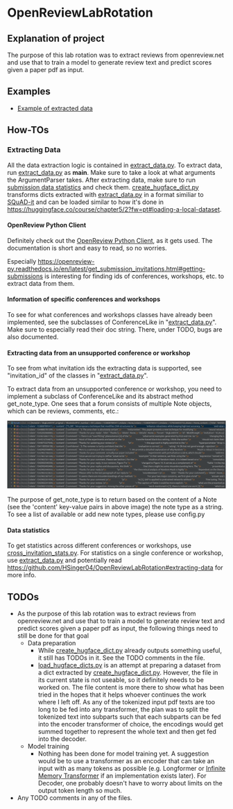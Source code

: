 # OpenReviewLabRotation

## Explanation of project

The purpose of this lab rotation was to extract reviews from openreview.net and use that to train a model to generate review text and predict scores given a paper pdf as input.

## Examples

* [Example of extracted data](https://github.com/HSinger04/OpenReviewLabRotation/blob/main/assets/SkgkJn05YX.json)

## How-TOs

### Extracting Data

All the data extraction logic is contained in [extract_data.py](https://github.com/HSinger04/OpenReviewLabRotation/blob/main/src/data_wrangling/extract_data.py).
To extract data, run [extract_data.py](https://github.com/HSinger04/OpenReviewLabRotation/blob/main/src/data_wrangling/extract_data.py) as __main__. Make sure to take a look at what arguments the ArgumentParser takes.
After extracting data, make sure to run [submission data statistics](https://github.com/HSinger04/OpenReviewLabRotation/blob/main/src/data_wrangling/subm_stats.py) and check them. 
[create_hugface_dict.py](https://github.com/HSinger04/OpenReviewLabRotation/blob/main/src/data_wrangling/create_hugface_dict.py) transforms dicts extracted with [extract_data.py](https://github.com/HSinger04/OpenReviewLabRotation/blob/main/src/data_wrangling/extract_data.py) 
in a format similiar to [SQuAD-it](https://github.com/crux82/squad-it#release-format) and can be 
loaded similar to how it's done in https://huggingface.co/course/chapter5/2?fw=pt#loading-a-local-dataset.

#### OpenReview Python Client

Definitely check out the [OpenReview Python Client](https://openreview-py.readthedocs.io/en/latest/), as it gets used. 
The documentation is short and easy to read, so no worries. 

Especially https://openreview-py.readthedocs.io/en/latest/get_submission_invitations.html#getting-submissions
 is interesting for finding ids of conferences, workshops, etc. to extract data from them.

#### Information of specific conferences and workshops

To see for what conferences and workshops classes have already been implemented, see the subclasses
of ConferenceLike in "[extract_data.py](https://github.com/HSinger04/OpenReviewLabRotation/blob/main/src/data_wrangling/extract_data.py)". Make sure to especially read their doc string.
There, under TODO, bugs are also documented.

#### Extracting data from an unsupported conference or workshop

To see from what invitation ids the extracting data is supported, see "invitation_id" of the classes in "[extract_data.py](https://github.com/HSinger04/OpenReviewLabRotation/blob/main/src/data_wrangling/extract_data.py)".

To extract data from an unsupported conference or workshop, you need to implement a 
subclass of ConferenceLike and its abstract method get_note_type. One sees that a forum consists
of multiple Note objects, which can be reviews, comments, etc.:

<div align="center">
  <img src="https://github.com/HSinger04/OpenReviewLabRotation/blob/main/assets/forum_and_notes.png">
</div>

The purpose of get_note_type is
to return based on the content of a Note (see the 'content' key-value pairs in above image)
the note type as a string. To see a list of available or add new note types, please use config.py

#### Data statistics

To get statistics across different conferences or workshops, use [cross_invitation_stats.py](https://github.com/HSinger04/OpenReviewLabRotation/blob/main/src/data_wrangling/cross_invitation_stats.py).
For statistics on a single conference or workshop, use [extract_data.py](https://github.com/HSinger04/OpenReviewLabRotation/blob/main/src/data_wrangling/extract_data.py) and potentially read https://github.com/HSinger04/OpenReviewLabRotation#extracting-data for more info.

## TODOs

* As the purpose of this lab rotation was to extract reviews from openreview.net and use that to train a model to generate review text and predict scores given a paper pdf as input, the following things need to still be done for that goal
  * Data preparation
    * While [create_hugface_dict.py](https://github.com/HSinger04/OpenReviewLabRotation/blob/main/src/data_wrangling/create_hugface_dict.py) already outputs something useful, it still has TODOs in it. See the TODO comments in the file.
    * [load_hugface_dicts.py](https://github.com/HSinger04/OpenReviewLabRotation/blob/main/src/data_wrangling/load_hugface_dicts.py) is an attempt at preparing a dataset from a dict extracted by [create_hugface_dict.py](https://github.com/HSinger04/OpenReviewLabRotation/blob/main/src/data_wrangling/create_hugface_dict.py). However, the file in its current state is not useable, so it definitely needs to be worked on. The file content is more there to show what has been tried in the hopes that it helps whoever continues the work where I left off. 
    As any of the tokenized input pdf texts are too long to be fed into any transformer, the plan was to split the tokenized text into subparts such that each subparts can be fed
    into the encoder transformer of choice, the encodings would get summed together to represent the whole text and then get fed into the decoder. 
  * Model training
    * Nothing has been done for model training yet. A suggestion would be to use a transformer as an encoder that can take an input with as many tokens as possible (e.g. Longformer or [Infinite Memory Transformer](https://arxiv.org/abs/2109.00301) if an implementation exists later). For Decoder, one probably doesn't have to worry about limits on the output token length so much.
* Any TODO comments in any of the files.
